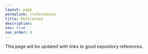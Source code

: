 ```yaml
---
layout: page
permalink: /references/
title: References
description: 
nav: true
nav_order: 6 
---
```


This page will be updated with links to good expository references. 
